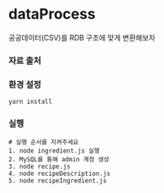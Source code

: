 # dataProcess
공공데이터(CSV)를 RDB 구조에 맞게 변환해보자

### 자료 출처

### 환경 설정
``` shell
yarn install
```

### 실행
``` shell
# 실행 순서를 지켜주세요
1. node ingredient.js 실행
2. MySQL를 통해 admin 계정 생성
3. node recipe.js
4. node recipeDescription.js
5. node recipeIngredient.js
```
